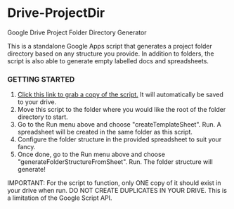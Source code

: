# Drive-ProjectDir
Google Drive Project Folder Directory Generator

This is a standalone Google Apps script that generates a project folder directory based on any structure you provide. In addition to folders, the script is also able to generate empty labelled docs and spreadsheets.

### GETTING STARTED
1. [Click this link to grab a copy of the script.](https://script.google.com/d/11kNxQ48FK_hefdxynI6kiTkLPvqzM0eqFdV3sGL1HZChF-GY9amuiAx3/edit?usp=sharing&newcopy=true) It will automatically be saved to your drive.
2. Move this script to the folder where you would like the root of the folder directory to start.
3. Go to the Run menu above and choose "createTemplateSheet". Run. A spreadsheet will be created in the same folder as this script.
4. Configure the folder structure in the provided spreadsheet to suit your fancy.
5. Once done, go to the Run menu above and choose "generateFolderStructureFromSheet". Run. The folder structure will generate!

IMPORTANT: For the script to function, only ONE copy of it should exist in your drive when run.
           DO NOT CREATE DUPLICATES IN YOUR DRIVE. This is a limitation of the Google Script API.
